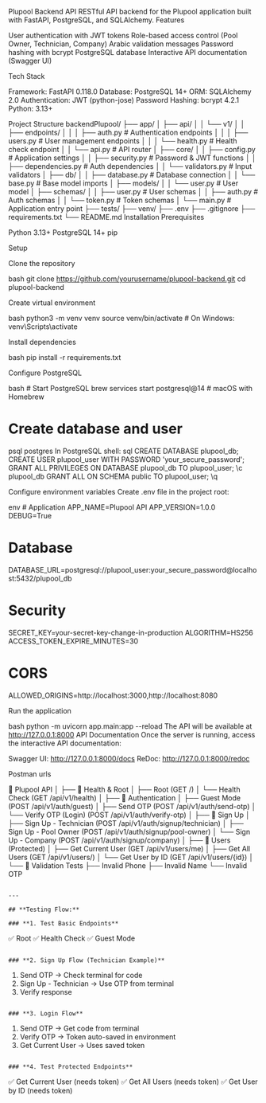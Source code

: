 Plupool Backend API
RESTful API backend for the Plupool application built with FastAPI, PostgreSQL, and SQLAlchemy.
Features

User authentication with JWT tokens
Role-based access control (Pool Owner, Technician, Company)
Arabic validation messages
Password hashing with bcrypt
PostgreSQL database
Interactive API documentation (Swagger UI)

Tech Stack

Framework: FastAPI 0.118.0
Database: PostgreSQL 14+
ORM: SQLAlchemy 2.0
Authentication: JWT (python-jose)
Password Hashing: bcrypt 4.2.1
Python: 3.13+

Project Structure
backendPlupool/
├── app/
│   ├── api/
│   │   └── v1/
│   │       ├── endpoints/
│   │       │   ├── auth.py          # Authentication endpoints
│   │       │   ├── users.py         # User management endpoints
│   │       │   └── health.py        # Health check endpoint
│   │       └── api.py               # API router
│   ├── core/
│   │   ├── config.py                # Application settings
│   │   ├── security.py              # Password & JWT functions
│   │   ├── dependencies.py          # Auth dependencies
│   │   └── validators.py            # Input validators
│   ├── db/
│   │   ├── database.py              # Database connection
│   │   └── base.py                  # Base model imports
│   ├── models/
│   │   └── user.py                  # User model
│   ├── schemas/
│   │   ├── user.py                  # User schemas
│   │   ├── auth.py                  # Auth schemas
│   │   └── token.py                 # Token schemas
│   └── main.py                      # Application entry point
├── tests/
├── venv/
├── .env
├── .gitignore
├── requirements.txt
└── README.md
Installation
Prerequisites

Python 3.13+
PostgreSQL 14+
pip

Setup

Clone the repository

bash   git clone https://github.com/yourusername/plupool-backend.git
   cd plupool-backend

Create virtual environment

bash   python3 -m venv venv
   source venv/bin/activate  # On Windows: venv\Scripts\activate

Install dependencies

bash   pip install -r requirements.txt

Configure PostgreSQL

bash   # Start PostgreSQL
   brew services start postgresql@14  # macOS with Homebrew
   
   # Create database and user
   psql postgres
In PostgreSQL shell:
sql   CREATE DATABASE plupool_db;
   CREATE USER plupool_user WITH PASSWORD 'your_secure_password';
   GRANT ALL PRIVILEGES ON DATABASE plupool_db TO plupool_user;
   \c plupool_db
   GRANT ALL ON SCHEMA public TO plupool_user;
   \q

Configure environment variables
Create .env file in the project root:

env   # Application
   APP_NAME=Plupool API
   APP_VERSION=1.0.0
   DEBUG=True
   
   # Database
   DATABASE_URL=postgresql://plupool_user:your_secure_password@localhost:5432/plupool_db
   
   # Security
   SECRET_KEY=your-secret-key-change-in-production
   ALGORITHM=HS256
   ACCESS_TOKEN_EXPIRE_MINUTES=30
   
   # CORS
   ALLOWED_ORIGINS=http://localhost:3000,http://localhost:8080

Run the application

bash   python -m uvicorn app.main:app --reload
The API will be available at http://127.0.0.1:8000
API Documentation
Once the server is running, access the interactive API documentation:

Swagger UI: http://127.0.0.1:8000/docs
ReDoc: http://127.0.0.1:8000/redoc

Postman urls

📁 Plupool API
│
├── 📁 Health & Root
│   ├── Root (GET /)
│   └── Health Check (GET /api/v1/health)
│
├── 📁 Authentication
│   ├── Guest Mode (POST /api/v1/auth/guest)
│   ├── Send OTP (POST /api/v1/auth/send-otp)
│   └── Verify OTP (Login) (POST /api/v1/auth/verify-otp)
│
├── 📁 Sign Up
│   ├── Sign Up - Technician (POST /api/v1/auth/signup/technician)
│   ├── Sign Up - Pool Owner (POST /api/v1/auth/signup/pool-owner)
│   └── Sign Up - Company (POST /api/v1/auth/signup/company)
│
├── 📁 Users (Protected)
│   ├── Get Current User (GET /api/v1/users/me)
│   ├── Get All Users (GET /api/v1/users/)
│   └── Get User by ID (GET /api/v1/users/{id})
│
└── 📁 Validation Tests
    ├── Invalid Phone
    ├── Invalid Name
    └── Invalid OTP
```

---

## **Testing Flow:**

### **1. Test Basic Endpoints**
```
✅ Root
✅ Health Check
✅ Guest Mode
```

### **2. Sign Up Flow (Technician Example)**
```
1. Send OTP → Check terminal for code
2. Sign Up - Technician → Use OTP from terminal
3. Verify response
```

### **3. Login Flow**
```
1. Send OTP → Get code from terminal
2. Verify OTP → Token auto-saved in environment
3. Get Current User → Uses saved token
```

### **4. Test Protected Endpoints**
```
✅ Get Current User (needs token)
✅ Get All Users (needs token)
✅ Get User by ID (needs token)